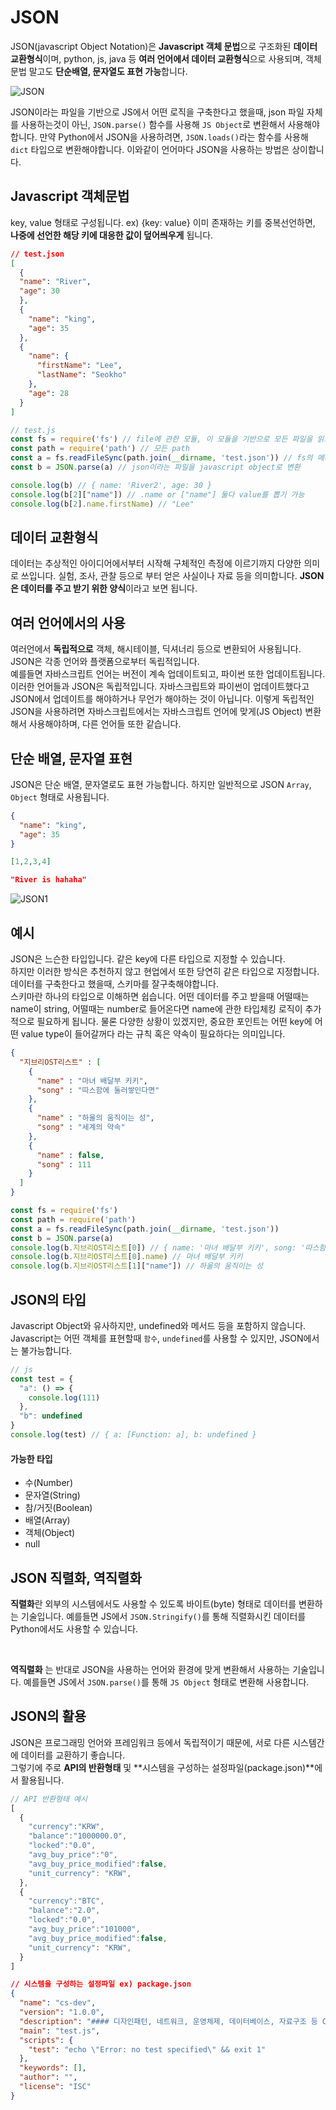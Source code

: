 # JSON
JSON(javascript Object Notation)은 **Javascript 객체 문법**으로 구조화된 **데이터 교환형식**이며, python, js, java 등 **여러 언어에서 데이터 교환형식**으로 사용되며, 객체문법 말고도 **단순배열, 문자열도 표현 가능**합니다.

![JSON](/images/JSON.png)

JSON이라는 파일을 기반으로 JS에서 어떤 로직을 구축한다고 했을때, json 파일 자체를 사용하는것이 아닌, `JSON.parse()` 함수를 사용해 `JS Object`로 변환해서 사용해야합니다. 만약 Python에서 JSON을 사용하려면, `JSON.loads()`라는 함수를 사용해 `dict` 타입으로 변환해야합니다. 이와같이 언어마다 JSON을 사용하는 방법은 상이합니다.

## Javascript 객체문법
key, value 형태로 구성됩니다. ex) {key: value}
이미 존재하는 키를 중복선언하면, **나중에 선언한 해당 키에 대응한 값이 덮어씌우게** 됩니다.

```json
// test.json
[
  {
  "name": "River",
  "age": 30
  },
  {
    "name": "king",
    "age": 35
  },
  {
    "name": {
      "firstName": "Lee",
      "lastName": "Seokho"
    },
    "age": 28
  }
]
```

```js
// test.js
const fs = require('fs') // file에 관한 모듈, 이 모듈을 기반으로 모든 파일을 읽고 쓸기 등이 가능
const path = require('path') // 모든 path
const a = fs.readFileSync(path.join(__dirname, 'test.json')) // fs의 메서드를 사용해서 파일을 읽기
const b = JSON.parse(a) // json이라는 파일을 javascript object로 변환

console.log(b) // { name: 'River2', age: 30 }
console.log(b[2]["name"]) // .name or ["name"] 둘다 value를 뽑기 가능
console.log(b[2].name.firstName) // "Lee"
```

## 데이터 교환형식
데이터는 추상적인 아이디어에서부터 시작해 구체적인 측정에 이르기까지 다양한 의미로 쓰입니다. 실험, 조사, 관찰 등으로 부터 얻은 사실이나 자료 등을 의미합니다. **JSON은 데이터를 주고 받기 위한 양식**이라고 보면 됩니다.

## 여러 언어에서의 사용
여러언에서 **독립적으로** 객체, 해시테이블, 딕셔너리 등으로 변환되어 사용됩니다.
<br/>
JSON은 각종 언어와 플랫폼으로부터 독립적입니다.<br/>
예를들면 자바스크립트 언어는 버전이 계속 업데이트되고, 파이썬 또한 업데이트됩니다. 
이러한 언어들과 JSON은 독립적입니다. 자바스크립트와 파이썬이 업데이트했다고 JSON에서 업데이트를 해야하거나 무언가 해야하는 것이 아닙니다. 
이렇게 독립적인 JSON을 사용하려면 자바스크립트에서는 자바스크립트 언어에 맞게(JS Object) 변환해서 사용해야하며, 다른 언어들 또한 같습니다.

## 단순 배열, 문자열 표현
JSON은 단순 배열, 문자열로도 표현 가능합니다. 하지만 일반적으로 JSON `Array`, `Object` 형태로 사용됩니다.
```json
{
  "name": "king",
  "age": 35
}

[1,2,3,4]

"River is hahaha"
```

![JSON1](/images/JSON1.png)

## 예시
JSON은 느슨한 타입입니다. 같은 key에 다른 타입으로 지정할 수 있습니다.<br/>
하지만 이러한 방식은 추천하지 않고 현업에서 또한 당연히 같은 타입으로 지정합니다. 데이터를 구축한다고 했을때, 스키마를 잘구축해야합니다.<br/>
스키마란 하나의 타입으로 이해하면 쉽습니다. 어떤 데이터를 주고 받을때 어떨때는 name이 string, 어떨때는 number로 들어온다면 name에 관한
타입체킹 로직이 추가적으로 필요하게 됩니다. 물론 다양한 상황이 있겠지만, 중요한 포인트는 어떤 key에 어떤 value type이 들어갈꺼다 라는 규칙 혹은 약속이 필요하다는 의미입니다.

```json
{
  "지브리OST리스트" : [
    {
      "name" : "마녀 배달부 키키",
      "song" : "따스함에 둘러쌓인다면"
    }, 
    {
      "name" : "하울의 움직이는 성",
      "song" : "세계의 약속"
    },
    {
      "name" : false,
      "song" : 111
    }
  ]
}
```
```js
const fs = require('fs')
const path = require('path')
const a = fs.readFileSync(path.join(__dirname, 'test.json'))
const b = JSON.parse(a)
console.log(b.지브리OST리스트[0]) // { name: '마녀 배달부 키키', song: '따스함에 둘러쌓인다면' }
console.log(b.지브리OST리스트[0].name) // 마녀 배달부 키키
console.log(b.지브리OST리스트[1]["name"]) // 하울의 움직이는 성
```

## JSON의 타입
Javascript Object와 유사하지만, undefined와 메서드 등을 포함하지 않습니다.
Javascript는 어떤 객체를 표현할때 `함수`, `undefined`를 사용할 수 있지만, JSON에서는 불가능합니다.
```js
// js
const test = {
  "a": () => {
    console.log(111)
  },
  "b": undefined
}
console.log(test) // { a: [Function: a], b: undefined }
```

#### 가능한 타입
- 수(Number)
- 문자열(String)
- 참/거짓(Boolean)
- 배열(Array)
- 객체(Object)
- null

## JSON 직렬화, 역직렬화
**직렬화**란 외부의 시스템에서도 사용할 수 있도록 바이트(byte) 형태로 데이터를 변환하는 기술입니다. 예를들면 JS에서 `JSON.Stringify()`를 통해 직렬화시킨 데이터를 Python에서도 사용할 수 있습니다. 

<br/>

**역직렬화** 는 반대로 JSON을 사용하는 언어와 환경에 맞게 변환해서 사용하는 기술입니다. 예를들면 JS에서 `JSON.parse()`를 통해 `JS Object` 형태로 변환해 사용합니다.

## JSON의 활용
JSON은 프로그래밍 언어와 프레임워크 등에서 독립적이기 때문에, 서로 다른 시스템간에 데이터를 교환하기 좋습니다.<br/>
그렇기에 주로 **API의 반환형태** 및 **시스템을 구성하는 설정파일(package.json)**에서 활용됩니다.

```js
// API 반환형태 예시
[
  {
    "currency":"KRW",
    "balance":"1000000.0",
    "locked":"0.0",
    "avg_buy_price":"0",
    "avg_buy_price_modified":false,
    "unit_currency": "KRW",
  },
  {
    "currency":"BTC",
    "balance":"2.0",
    "locked":"0.0",
    "avg_buy_price":"101000",
    "avg_buy_price_modified":false,
    "unit_currency": "KRW",
  }
]
```

```json
// 시스템을 구성하는 설정파일 ex) package.json
{
  "name": "cs-dev",
  "version": "1.0.0",
  "description": "#### 디자인패턴, 네트워크, 운영체제, 데이터베이스, 자료구조 등 CS 지식을 학습하고 정리합니다.",
  "main": "test.js",
  "scripts": {
    "test": "echo \"Error: no test specified\" && exit 1"
  },
  "keywords": [],
  "author": "",
  "license": "ISC"
}
```